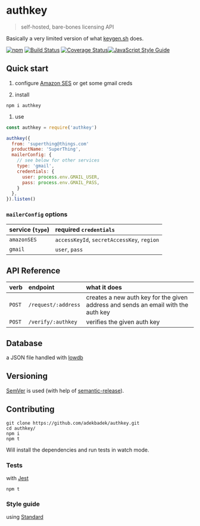 # authkey
> self-hosted, bare-bones licensing API

Basically a very limited version of what [keygen.sh](https://keygen.sh/) does.

[![npm](https://img.shields.io/npm/v/authkey.svg)](https://www.npmjs.com/package/authkey)
[![Build Status](https://travis-ci.org/adekbadek/authkey.svg?branch=master)](https://travis-ci.org/adekbadek/authkey)
[![Coverage Status](https://coveralls.io/repos/github/adekbadek/authkey/badge.svg?branch=master)](https://coveralls.io/github/adekbadek/authkey?branch=master)[![JavaScript Style Guide](https://img.shields.io/badge/code_style-standard-brightgreen.svg)](https://standardjs.com)

## Quick start

1. configure [Amazon SES](https://aws.amazon.com/ses/) or get some gmail creds

1. install

  ```shell
  npm i authkey
  ```

1. use

  ```javascript
  const authkey = require('authkey')

  authkey({
    from: 'superthing@things.com'
    productName: 'SuperThing',
    mailerConfig: {
      // see below for other services
      type: 'gmail',
      credentials: {
        user: process.env.GMAIL_USER,
        pass: process.env.GMAIL_PASS,
      }
    },
  }).listen()
  ```

### `mailerConfig` options

| service (`type`) | required `credentials` |
| :------------- | :------------- |
| `amazonSES` | `accessKeyId`, `secretAccessKey`, `region` |
| `gmail` | `user`, `pass` |


## API Reference

| verb | endpoint       | what it does     |
| :------------- | :------------- | :------------- |
| `POST` | `/request/:address` | creates a new auth key for the given address and sends an email with the auth key |
| `POST` | `/verify/:authkey` | verifies the given auth key |

## Database

a JSON file handled with [lowdb](https://github.com/typicode/lowdb)

## Versioning

[SemVer](http://semver.org/) is used (with help of [semantic-release](https://github.com/semantic-release/semantic-release)).

## Contributing

```shell
git clone https://github.com/adekbadek/authkey.git
cd authkey/
npm i
npm t
```

Will install the dependencies and run tests in watch mode.

### Tests

with [Jest](https://facebook.github.io/jest/)

```shell
npm t
```

### Style guide

using [Standard](https://standardjs.com/)
